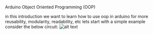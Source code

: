 Arduino Object Oriented Programming (OOP)

in this introduction we want to learn how to use oop in arduino for more reusability, modularity, readability, etc
lets start with a simple example
consider the below circuit:
![alt text](https://roboticsbackend.com/wp-content/uploads/2019/05/schema_button.jpg)
